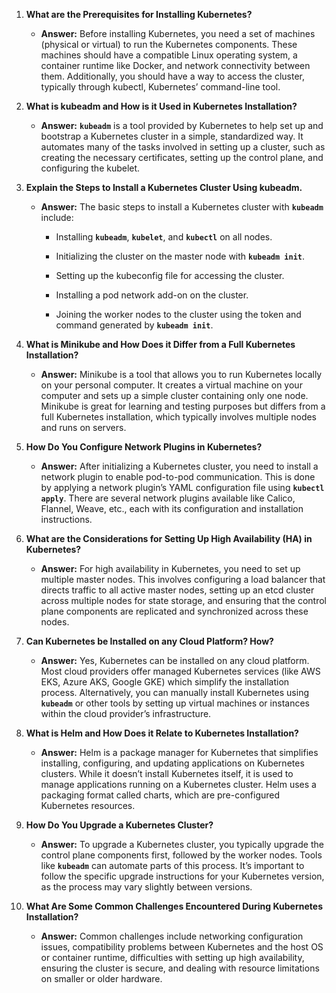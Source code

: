 <ol><li><p><strong>What are the Prerequisites for Installing Kubernetes?</strong></p><ul><li><p><strong>Answer:</strong> Before installing Kubernetes, you need a set of machines (physical or virtual) to run the Kubernetes components. These machines should have a compatible Linux operating system, a container runtime like Docker, and network connectivity between them. Additionally, you should have a way to access the cluster, typically through kubectl, Kubernetes’ command-line tool.</p></li></ul></li><li><p><strong>What is kubeadm and How is it Used in Kubernetes Installation?</strong></p><ul><li><p><strong>Answer:</strong> <code><strong>kubeadm</strong></code> is a tool provided by Kubernetes to help set up and bootstrap a Kubernetes cluster in a simple, standardized way. It automates many of the tasks involved in setting up a cluster, such as creating the necessary certificates, setting up the control plane, and configuring the kubelet.</p></li></ul></li><li><p><strong>Explain the Steps to Install a Kubernetes Cluster Using kubeadm.</strong></p><ul><li><p><strong>Answer:</strong> The basic steps to install a Kubernetes cluster with <code><strong>kubeadm</strong></code> include:</p><ul><li><p>Installing <code><strong>kubeadm</strong></code>, <code><strong>kubelet</strong></code>, and <code><strong>kubectl</strong></code> on all nodes.</p></li><li><p>Initializing the cluster on the master node with <code><strong>kubeadm init</strong></code>.</p></li><li><p>Setting up the kubeconfig file for accessing the cluster.</p></li><li><p>Installing a pod network add-on on the cluster.</p></li><li><p>Joining the worker nodes to the cluster using the token and command generated by <code><strong>kubeadm init</strong></code>.</p></li></ul></li></ul></li><li><p><strong>What is Minikube and How Does it Differ from a Full Kubernetes Installation?</strong></p><ul><li><p><strong>Answer:</strong> Minikube is a tool that allows you to run Kubernetes locally on your personal computer. It creates a virtual machine on your computer and sets up a simple cluster containing only one node. Minikube is great for learning and testing purposes but differs from a full Kubernetes installation, which typically involves multiple nodes and runs on servers.</p></li></ul></li><li><p><strong>How Do You Configure Network Plugins in Kubernetes?</strong></p><ul><li><p><strong>Answer:</strong> After initializing a Kubernetes cluster, you need to install a network plugin to enable pod-to-pod communication. This is done by applying a network plugin’s YAML configuration file using <code><strong>kubectl apply</strong></code>. There are several network plugins available like Calico, Flannel, Weave, etc., each with its configuration and installation instructions.</p></li></ul></li><li><p><strong>What are the Considerations for Setting Up High Availability (HA) in Kubernetes?</strong></p><ul><li><p><strong>Answer:</strong> For high availability in Kubernetes, you need to set up multiple master nodes. This involves configuring a load balancer that directs traffic to all active master nodes, setting up an etcd cluster across multiple nodes for state storage, and ensuring that the control plane components are replicated and synchronized across these nodes.</p></li></ul></li><li><p><strong>Can Kubernetes be Installed on any Cloud Platform? How?</strong></p><ul><li><p><strong>Answer:</strong> Yes, Kubernetes can be installed on any cloud platform. Most cloud providers offer managed Kubernetes services (like AWS EKS, Azure AKS, Google GKE) which simplify the installation process. Alternatively, you can manually install Kubernetes using <code><strong>kubeadm</strong></code> or other tools by setting up virtual machines or instances within the cloud provider’s infrastructure.</p></li></ul></li><li><p><strong>What is Helm and How Does it Relate to Kubernetes Installation?</strong></p><ul><li><p><strong>Answer:</strong> Helm is a package manager for Kubernetes that simplifies installing, configuring, and updating applications on Kubernetes clusters. While it doesn’t install Kubernetes itself, it is used to manage applications running on a Kubernetes cluster. Helm uses a packaging format called charts, which are pre-configured Kubernetes resources.</p></li></ul></li><li><p><strong>How Do You Upgrade a Kubernetes Cluster?</strong></p><ul><li><p><strong>Answer:</strong> To upgrade a Kubernetes cluster, you typically upgrade the control plane components first, followed by the worker nodes. Tools like <code><strong>kubeadm</strong></code> can automate parts of this process. It’s important to follow the specific upgrade instructions for your Kubernetes version, as the process may vary slightly between versions.</p></li></ul></li><li><p><strong>What Are Some Common Challenges Encountered During Kubernetes Installation?</strong></p><ul><li><p><strong>Answer:</strong> Common challenges include networking configuration issues, compatibility problems between Kubernetes and the host OS or container runtime, difficulties with setting up high availability, ensuring the cluster is secure, and dealing with resource limitations on smaller or older hardware.</p></li></ul></li></ol>